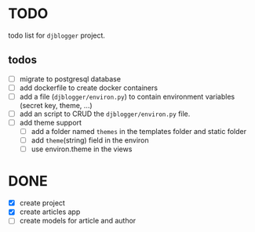 # TODO

todo list for `djblogger` project.

## todos

- [ ] migrate to postgresql database
- [ ] add dockerfile to create docker containers
- [ ] add a file (`djblogger/environ.py`) to contain environment variables (secret key, theme, ...)
- [ ] add an script to CRUD the `djblogger/environ.py` file.
- [ ] add theme support
    - [ ] add a folder named `themes` in the templates folder and static folder
    - [ ] add `theme`(string) field in the environ
    - [ ] use environ.theme in the views

# DONE

- [X] create project
- [X] create articles app
- [ ] create models for article and author